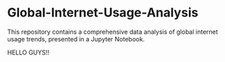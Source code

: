 # Global-Internet-Usage-Analysis
This repository contains a comprehensive data analysis of global internet usage trends, presented in a Jupyter Notebook. 


HELLO GUYS!!
